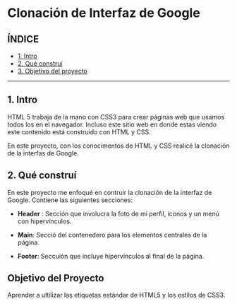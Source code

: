 # Clonación de Interfaz de Google

## ÍNDICE

* [1. Intro](https://github.com/SaraMabelTorres/interfasdeclondegoogl/blob/main/README.md#1-intro)
* [2. Qué construí](#)
* [3. Objetivo del proyecto](#)

****

## 1. Intro
HTML 5 trabaja de la mano con CSS3 para crear páginas web que usamos todos los en el navegador. Incluso este sitio web en donde estas viendo este contenido está construido con HTML y CSS.

En este proyecto, con los conocimentos de HTML y CSS realicé la clonación de la interfas de Google.

## 2. Qué construí
En este proyecto me enfoqué en contruir la clonación de la interfaz de Google. Contiene las siguientes secciones: 

* **Header** : Sección que involucra la foto de mi perfil, iconos y un menú con hipervínculos.

* **Main**: Secció  del contenedero para los elementos centrales de la página.

*  **Footer**: Seccuión que incluye hipervínculos al final de la página.

## Objetivo del Proyecto
Aprender a ultilizar las etiquetas estándar de HTML5 y los estilos de CSS3.
